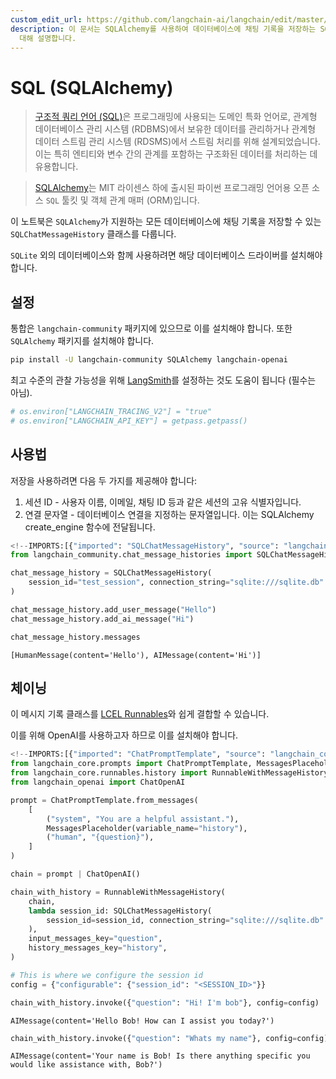 ```yaml
---
custom_edit_url: https://github.com/langchain-ai/langchain/edit/master/docs/docs/integrations/memory/sql_chat_message_history.ipynb
description: 이 문서는 SQLAlchemy를 사용하여 데이터베이스에 채팅 기록을 저장하는 SQLChatMessageHistory 클래스에
  대해 설명합니다.
---
```


# SQL (SQLAlchemy)

> [구조적 쿼리 언어 (SQL)](https://en.wikipedia.org/wiki/SQL)은 프로그래밍에 사용되는 도메인 특화 언어로, 관계형 데이터베이스 관리 시스템 (RDBMS)에서 보유한 데이터를 관리하거나 관계형 데이터 스트림 관리 시스템 (RDSMS)에서 스트림 처리를 위해 설계되었습니다. 이는 특히 엔티티와 변수 간의 관계를 포함하는 구조화된 데이터를 처리하는 데 유용합니다.

> [SQLAlchemy](https://github.com/sqlalchemy/sqlalchemy)는 MIT 라이센스 하에 출시된 파이썬 프로그래밍 언어용 오픈 소스 `SQL` 툴킷 및 객체 관계 매퍼 (ORM)입니다.

이 노트북은 `SQLAlchemy`가 지원하는 모든 데이터베이스에 채팅 기록을 저장할 수 있는 `SQLChatMessageHistory` 클래스를 다룹니다.

`SQLite` 외의 데이터베이스와 함께 사용하려면 해당 데이터베이스 드라이버를 설치해야 합니다.

## 설정

통합은 `langchain-community` 패키지에 있으므로 이를 설치해야 합니다. 또한 `SQLAlchemy` 패키지를 설치해야 합니다.

```bash
pip install -U langchain-community SQLAlchemy langchain-openai
```


최고 수준의 관찰 가능성을 위해 [LangSmith](https://smith.langchain.com/)를 설정하는 것도 도움이 됩니다 (필수는 아님).

```python
# os.environ["LANGCHAIN_TRACING_V2"] = "true"
# os.environ["LANGCHAIN_API_KEY"] = getpass.getpass()
```


## 사용법

저장을 사용하려면 다음 두 가지를 제공해야 합니다:

1. 세션 ID - 사용자 이름, 이메일, 채팅 ID 등과 같은 세션의 고유 식별자입니다.
2. 연결 문자열 - 데이터베이스 연결을 지정하는 문자열입니다. 이는 SQLAlchemy create_engine 함수에 전달됩니다.

```python
<!--IMPORTS:[{"imported": "SQLChatMessageHistory", "source": "langchain_community.chat_message_histories", "docs": "https://api.python.langchain.com/en/latest/chat_message_histories/langchain_community.chat_message_histories.sql.SQLChatMessageHistory.html", "title": "SQL (SQLAlchemy)"}]-->
from langchain_community.chat_message_histories import SQLChatMessageHistory

chat_message_history = SQLChatMessageHistory(
    session_id="test_session", connection_string="sqlite:///sqlite.db"
)

chat_message_history.add_user_message("Hello")
chat_message_history.add_ai_message("Hi")
```


```python
chat_message_history.messages
```


```output
[HumanMessage(content='Hello'), AIMessage(content='Hi')]
```


## 체이닝

이 메시지 기록 클래스를 [LCEL Runnables](/docs/how_to/message_history)와 쉽게 결합할 수 있습니다.

이를 위해 OpenAI를 사용하고자 하므로 이를 설치해야 합니다.

```python
<!--IMPORTS:[{"imported": "ChatPromptTemplate", "source": "langchain_core.prompts", "docs": "https://api.python.langchain.com/en/latest/prompts/langchain_core.prompts.chat.ChatPromptTemplate.html", "title": "SQL (SQLAlchemy)"}, {"imported": "MessagesPlaceholder", "source": "langchain_core.prompts", "docs": "https://api.python.langchain.com/en/latest/prompts/langchain_core.prompts.chat.MessagesPlaceholder.html", "title": "SQL (SQLAlchemy)"}, {"imported": "RunnableWithMessageHistory", "source": "langchain_core.runnables.history", "docs": "https://api.python.langchain.com/en/latest/runnables/langchain_core.runnables.history.RunnableWithMessageHistory.html", "title": "SQL (SQLAlchemy)"}, {"imported": "ChatOpenAI", "source": "langchain_openai", "docs": "https://api.python.langchain.com/en/latest/chat_models/langchain_openai.chat_models.base.ChatOpenAI.html", "title": "SQL (SQLAlchemy)"}]-->
from langchain_core.prompts import ChatPromptTemplate, MessagesPlaceholder
from langchain_core.runnables.history import RunnableWithMessageHistory
from langchain_openai import ChatOpenAI
```


```python
prompt = ChatPromptTemplate.from_messages(
    [
        ("system", "You are a helpful assistant."),
        MessagesPlaceholder(variable_name="history"),
        ("human", "{question}"),
    ]
)

chain = prompt | ChatOpenAI()
```


```python
chain_with_history = RunnableWithMessageHistory(
    chain,
    lambda session_id: SQLChatMessageHistory(
        session_id=session_id, connection_string="sqlite:///sqlite.db"
    ),
    input_messages_key="question",
    history_messages_key="history",
)
```


```python
# This is where we configure the session id
config = {"configurable": {"session_id": "<SESSION_ID>"}}
```


```python
chain_with_history.invoke({"question": "Hi! I'm bob"}, config=config)
```


```output
AIMessage(content='Hello Bob! How can I assist you today?')
```


```python
chain_with_history.invoke({"question": "Whats my name"}, config=config)
```


```output
AIMessage(content='Your name is Bob! Is there anything specific you would like assistance with, Bob?')
```